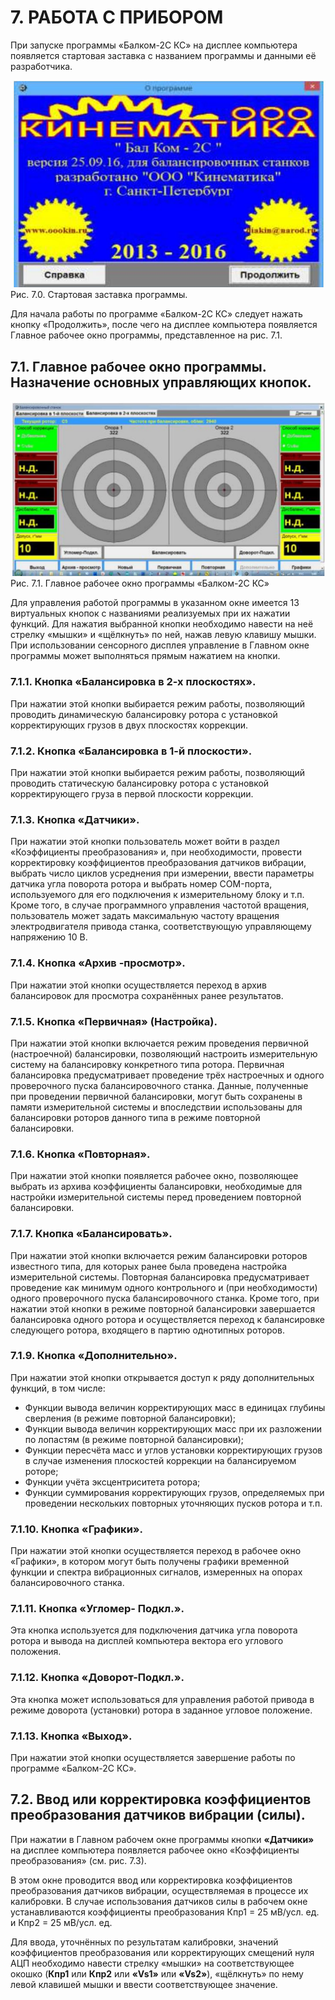 # 7. РАБОТА С ПРИБОРОМ

При запуске программы «Балком-2С КС» на дисплее компьютера появляется стартовая заставка с названием программы и данными её разработчика.

![](_page_10_Picture_2.jpeg)
Рис. 7.0. Стартовая заставка программы.

Для начала работы по программе «Балком-2С КС» следует нажать кнопку «Продолжить», после чего на дисплее компьютера появляется Главное рабочее окно программы, представленное на рис. 7.1.

## 7.1. Главное рабочее окно программы. Назначение основных управляющих кнопок.

![](_page_10_Figure_6.jpeg)
Рис. 7.1. Главное рабочее окно программы «Балком-2С КС»

Для управления работой программы в указанном окне имеется 13 виртуальных кнопок с названиями реализуемых при их нажатии функций. Для нажатия выбранной кнопки необходимо навести на неё стрелку «мышки» и «щёлкнуть» по ней, нажав левую клавишу мышки. При использовании сенсорного дисплея управление в Главном окне программы может выполняться прямым нажатием на кнопки.

### 7.1.1. Кнопка «Балансировка в 2-х плоскостях».

При нажатии этой кнопки выбирается режим работы, позволяющий проводить динамическую балансировку ротора с установкой корректирующих грузов в двух плоскостях коррекции.

### 7.1.2. Кнопка «Балансировка в 1-й плоскости».

При нажатии этой кнопки выбирается режим работы, позволяющий проводить статическую балансировку ротора с установкой корректирующего груза в первой плоскости коррекции.

### 7.1.3. Кнопка «Датчики».

При нажатии этой кнопки пользователь может войти в раздел «Коэффициенты преобразования» и, при необходимости, провести корректировку коэффициентов преобразования датчиков вибрации, выбрать число циклов усреднения при измерении, ввести параметры датчика угла поворота ротора и выбрать номер COM-порта, используемого для его подключения к измерительному блоку и т.п. Кроме того, в случае программного управления частотой вращения, пользователь может задать максимальную частоту вращения электродвигателя привода станка, соответствующую управляющему напряжению 10 В.

### 7.1.4. Кнопка «Архив -просмотр».

При нажатии этой кнопки осуществляется переход в архив балансировок для просмотра сохранённых ранее результатов.

### 7.1.5. Кнопка «Первичная» (Настройка).

При нажатии этой кнопки включается режим проведения первичной (настроечной) балансировки, позволяющий настроить измерительную систему на балансировку конкретного типа ротора. Первичная балансировка предусматривает проведение трёх настроечных и одного проверочного пуска балансировочного станка. Данные, полученные при проведении первичной балансировки, могут быть сохранены в памяти измерительной системы и впоследствии использованы для балансировки роторов данного типа в режиме повторной балансировки.

### 7.1.6. Кнопка «Повторная».

При нажатии этой кнопки появляется рабочее окно, позволяющее выбрать из архива коэффициенты балансировки, необходимые для настройки измерительной системы перед проведением повторной балансировки.

### 7.1.7. Кнопка «Балансировать».

При нажатии этой кнопки включается режим балансировки роторов известного типа, для которых ранее была проведена настройка измерительной системы. Повторная балансировка предусматривает проведение как минимум одного контрольного и (при необходимости) одного проверочного пуска балансировочного станка. Кроме того, при нажатии этой кнопки в режиме повторной балансировки завершается балансировка одного ротора и осуществляется переход к балансировке следующего ротора, входящего в партию однотипных роторов.

### 7.1.9. Кнопка «Дополнительно».

При нажатии этой кнопки открывается доступ к ряду дополнительных функций, в том числе:
- Функции вывода величин корректирующих масс в единицах глубины сверления (в режиме повторной балансировки);
- Функции вывода величин корректирующих масс при их разложении по лопастям (в режиме повторной балансировки);
- Функции пересчёта масс и углов установки корректирующих грузов в случае изменения плоскостей коррекции на балансируемом роторе;
- Функции учёта эксцентриситета ротора;
- Функции суммирования корректирующих грузов, определяемых при проведении нескольких повторных уточняющих пусков ротора и т.п.

### 7.1.10. Кнопка «Графики».

При нажатии этой кнопки осуществляется переход в рабочее окно «Графики», в котором могут быть получены графики временной функции и спектра вибрационных сигналов, измеренных на опорах балансировочного станка.

### 7.1.11. Кнопка «Угломер- Подкл.».

Эта кнопка используется для подключения датчика угла поворота ротора и вывода на дисплей компьютера вектора его углового положения.

### 7.1.12. Кнопка «Доворот-Подкл.».

Эта кнопка может использоваться для управления работой привода в режиме доворота (установки) ротора в заданное угловое положение.

### 7.1.13. Кнопка «Выход».

При нажатии этой кнопки осуществляется завершение работы по программе «Балком-2С КС».

## 7.2. Ввод или корректировка коэффициентов преобразования датчиков вибрации (силы).

При нажатии в Главном рабочем окне программы кнопки **«Датчики»** на дисплее компьютера появляется рабочее окно «Коэффициенты преобразования» (см. рис. 7.3).

В этом окне проводится ввод или корректировка коэффициентов преобразования датчиков вибрации, осуществляемая в процессе их калибровки. В случае использования датчиков силы в рабочем окне устанавливаются коэффициенты преобразования Кпр1 = 25 мВ/усл. ед. и Кпр2 = 25 мВ/усл. ед.

Для ввода, уточнённых по результатам калибровки, значений коэффициентов преобразования или корректирующих смещений нуля АЦП необходимо навести стрелку «мышки» на соответствующее окошко (**Кпр1** или **Кпр2** или **«Vs1»** или **«Vs2»**), «щёлкнуть» по нему левой клавишей мышки и ввести соответствующее значение.